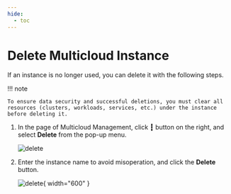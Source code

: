 ```yaml
---
hide:
  - toc
---
```


# Delete Multicloud Instance

If an instance is no longer used, you can delete it with the following steps.

!!! note

    To ensure data security and successful deletions, you must clear all resources (clusters, workloads, services, etc.) under the instance before deleting it.

1. In the page of Multicloud Management, click __┇__ button on the right, and select __Delete__ from the pop-up menu.

    ![delete](https://docs.daocloud.io/daocloud-docs-images/docs/en/docs/kairship/images/delete-instance01.png)

2. Enter the instance name to avoid misoperation, and click the __Delete__ button.

    ![delete](https://docs.daocloud.io/daocloud-docs-images/docs/en/docs/kairship/images/delete-instance02.png){ width="600" }
